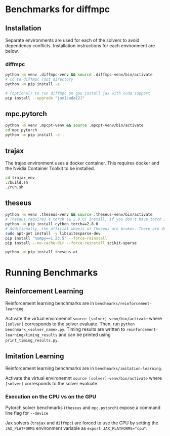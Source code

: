 # Benchmarks for diffmpc

## Installation
Separate environments are used for each of the solvers to avoid dependency conflicts.
Installation instructions for each environment are below.

### diffmpc
```bash
python -m venv .diffmpc-venv && source .diffmpc-venv/bin/activate
# cd to diffmpc root directory
python -m pip install -e .

# (optional) to run diffmpc on gpu install jax with cuda support
pip install --upgrade "jax[cuda12]"
```

## mpc.pytorch
```bash
python -m venv .mpcpt-venv && source .mpcpt-venv/bin/activate
cd mpc.pytorch
python -m pip install -e .
```

## trajax
The trajax environment uses a docker container. This requires docker and the Nvidia Container Toolkit to be installed.
```bash
cd trajax_env
./build.sh
./run.sh
```

## theseus
```bash
python -m venv .theseus-venv && source .theseus-venv/bin/activate
# Theseus requires a torch (≥ 2.0.0) install, if you don't have torch installed locally, select a version compatible with your system.
python -m pip install cython torch==2.8.0
# Additionally, the official wheels of Theseus are broken. There are dependencies in scikit-sparse which can be fixed by:
sudo apt-get install -y libsuitesparse-dev
pip install "numpy==1.23.5" --force-reinstall
pip install --no-cache-dir --force-reinstall scikit-sparse

python -m pip install theseus-ai
```
# Running Benchmarks
## Reinforcement Learning
Reinforcement learning benchmarks are in `benchmarks/reinforcement-learning`.

Activate the virtual environemnt `source [solver]-venv/bin/activate` where `[solver]` corresponds to the solver evaluate. Then, run `python benchmark_<solver_name>.py`. Timing results are written to `reinforcement-learning/timing_results` and can be printed using `print_timing_results.py`.

## Imitation Learning
Reinforcement learning benchmarks are in `benchmarks/imitation-learning`.

Activate the virtual environemnt `source [solver]-venv/bin/activate` where `[solver]` corresponds to the solver evaluate.

### Execution on the CPU vs on the GPU
Pytorch solver benchmarks (`theseus` and `mpc.pytorch`) expose a command line flag for `--device`

Jax solvers (`trajax` and `diffmpc`) are forced to use the CPU by setting the `JAX_PLATFORMS` environment variable as `export JAX_PLATFORMS="cpu"`.
